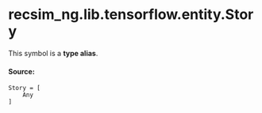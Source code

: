 <div itemscope itemtype="http://developers.google.com/ReferenceObject">
<meta itemprop="name" content="recsim_ng.lib.tensorflow.entity.Story" />
<meta itemprop="path" content="Stable" />
</div>

# recsim_ng.lib.tensorflow.entity.Story

<!-- Insert buttons and diff -->

This symbol is a **type alias**.

#### Source:

<pre class="devsite-click-to-copy prettyprint lang-py tfo-signature-link">
<code>Story = <class 'Callable'>[
    Any
]
</code></pre>

<!-- Placeholder for "Used in" -->
